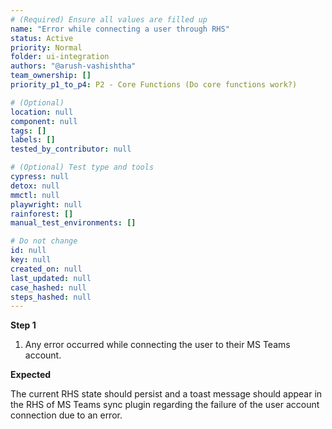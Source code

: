```yaml
---
# (Required) Ensure all values are filled up
name: "Error while connecting a user through RHS"
status: Active
priority: Normal
folder: ui-integration
authors: "@arush-vashishtha"
team_ownership: []
priority_p1_to_p4: P2 - Core Functions (Do core functions work?)

# (Optional)
location: null
component: null
tags: []
labels: []
tested_by_contributor: null

# (Optional) Test type and tools
cypress: null
detox: null
mmctl: null
playwright: null
rainforest: []
manual_test_environments: []

# Do not change
id: null
key: null
created_on: null
last_updated: null
case_hashed: null
steps_hashed: null
---
```


**Step 1**

1. Any error occurred while connecting the user to their MS Teams account.

**Expected**

The current RHS state should persist and a toast message should appear in the RHS of MS Teams sync plugin regarding the failure of the user account connection due to an error.
